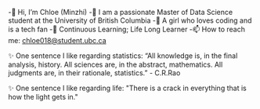 -👋 Hi, I’m Chloe (Minzhi)
-🤩 I am a passionate Master of Data Science student at the University of British Columbia
-👀 A girl who loves coding and is a tech fan
-🌱 Continuous Learning; Life Long Learner
-📫 How to reach me: chloe018@student.ubc.ca

✨ One sentence I like regarding statistics: “All knowledge is, in the final analysis, history. All sciences are, in the abstract, mathematics. All judgments are, in their rationale, statistics.” - C.R.Rao

✨ One sentence I like regarding life: "There is a crack in everything that is how the light gets in."

<!---
MinzhiChloeHuang/MinzhiChloeHuang is a ✨ special ✨ repository because its `README.md` (this file) appears on your GitHub profile.
You can click the Preview link to take a look at your changes.
--->
